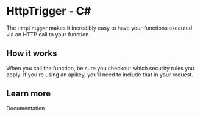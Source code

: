 # HttpTrigger - C<span>#</span>

The `HttpTrigger` makes it incredibly easy to have your functions executed via an HTTP call to your function.

## How it works

When you call the function, be sure you checkout which security rules you apply. If you're using an apikey, you'll need to include that in your request.

## Learn more

<TODO> Documentation
